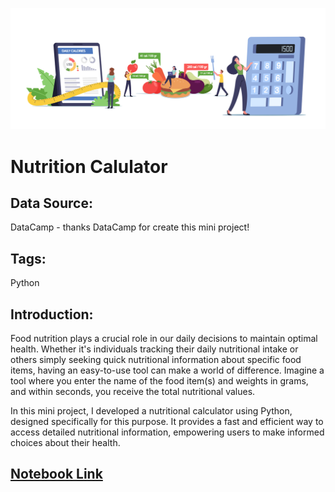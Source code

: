 <p align="center">
  <img src=https://github.com/mei-pan/nutrition_calculator/blob/main/image.jpg alt="curtesy of DataCamp" width='auto', height='auto'>
</p>

# Nutrition Calulator  
## Data Source:
  DataCamp - thanks DataCamp for create this mini project!
## Tags:
  Python
## Introduction:
Food nutrition plays a crucial role in our daily decisions to maintain optimal health. Whether it's individuals tracking their daily nutritional intake or others simply seeking quick nutritional information about specific food items, having an easy-to-use tool can make a world of difference. Imagine a tool where you enter the name of the food item(s) and weights in grams, and within seconds, you receive the total nutritional values.

In this mini project, I developed a nutritional calculator using Python, designed specifically for this purpose. It provides a fast and efficient way to access detailed nutritional information, empowering users to make informed choices about their health. 

## [Notebook Link](https://github.com/mei-pan/nutrition_calculator/blob/main/nutrition_calculator.ipynb) 

